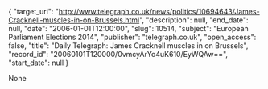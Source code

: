{
  "target_url": "http://www.telegraph.co.uk/news/politics/10694643/James-Cracknell-muscles-in-on-Brussels.html", 
  "description": null, 
  "end_date": null, 
  "date": "2006-01-01T12:00:00", 
  "slug": 10514, 
  "subject": "European Parliament Elections 2014", 
  "publisher": "telegraph.co.uk", 
  "open_access": false, 
  "title": "Daily Telegraph: James Cracknell muscles in on Brussels", 
  "record_id": "20060101T120000/0vmcyArYo4uK610/EyWQAw==", 
  "start_date": null
}

None